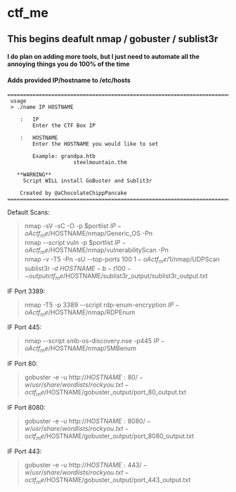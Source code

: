 # ctf_me

## This begins deafult nmap / gobuster / sublist3r
#### I do plan on adding more tools, but I just need to automate all the annoying things you do 100% of the time
#### __Adds provided IP/hostname to /etc/hosts__
	===========================================================================================================================
     usage													
     > ./name IP HOSTNAME									
         															
        : 	IP													
         	Enter the CTF Box IP								
         													
        :   HOSTNAME 											
         	Enter the HOSTNAME you would like to set			
         														
         	Example: grandpa.htb							
						 steelmountain.thm						
         														
       **WARNING**  												
         Script WILL install GoBuster and Sublit3r				
         															
		Created by @aChocolateChippPancake 	
	===========================================================================================================================
Default Scans:
  > nmap -sV -sC -O -p $portlist $IP -oA ctf_me/$HOSTNAME/nmap/Generic_OS -Pn  
  > nmap --script vuln -p $portlist $IP -oA ctf_me/$HOSTNAME/nmap/vulnerabilityScan -Pn  
  > nmap -v -T5 -Pn -sU --top-ports 100 $1 -oA ctf_me/$1/nmap/UDPScan  
  > sublist3r -d $HOSTNAME -b -t 100 --output ctf_me/$HOSTNAME/sublist3r_output/sublist3r_output.txt  

IF Port 3389:
> nmap -T5 -p 3389 --script rdp-enum-encryption $IP -oA ctf_me/$HOSTNAME/nmap/RDPEnum

IF Port 445:
> nmap --script smb-os-discovery.nse -p445 $IP -oA ctf_me/$HOSTNAME/nmap/SMBenum

IF Port  80:
> gobuster -e -u http://$HOSTNAME:80/ -w /usr/share/wordlists/rockyou.txt -o ctf_me/$HOSTNAME/gobuster_output/port_80_output.txt

IF Port 8080:
> gobuster -e -u http://$HOSTNAME:8080/ -w /usr/share/wordlists/rockyou.txt -o ctf_me/$HOSTNAME/gobuster_output/port_8080_output.txt

IF Port 443:
> gobuster -e -u http://$HOSTNAME:443/ -w /usr/share/wordlists/rockyou.txt -o ctf_me/$HOSTNAME/gobuster_output/port_443_output.txt
